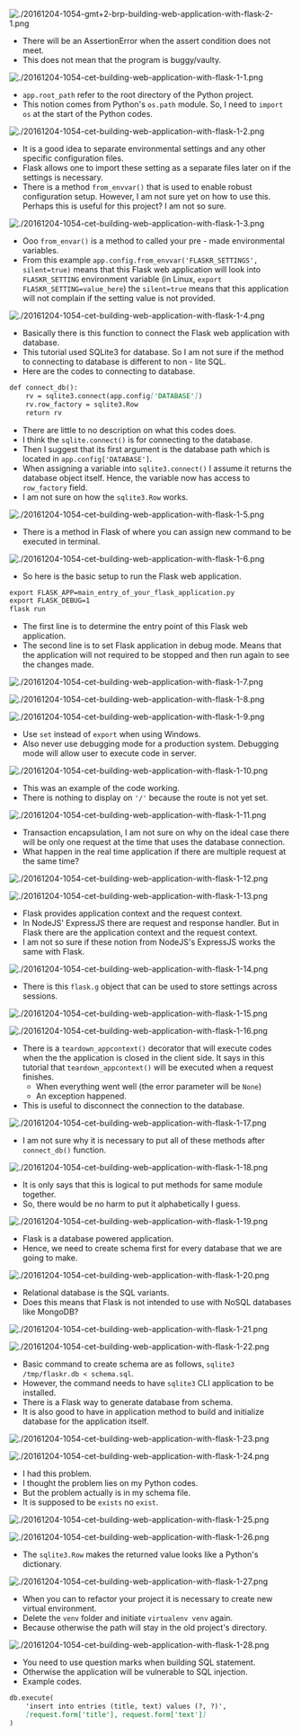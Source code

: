 ﻿![./20161204-1054-gmt+2-brp-building-web-application-with-flask-2-1.png](./20161204-1054-gmt+2-brp-building-web-application-with-flask-2-1.png)

* There will be an AssertionError when the assert condition does not meet.
* This does not mean that the program is buggy/vaulty.

![./20161204-1054-cet-building-web-application-with-flask-1-1.png](./20161204-1054-cet-building-web-application-with-flask-1-1.png)

* `app.root_path` refer to the root directory of the Python project.
* This notion comes from Python's `os.path` module. So, I need to `import os` at the start of the Python codes.

![./20161204-1054-cet-building-web-application-with-flask-1-2.png](./20161204-1054-cet-building-web-application-with-flask-1-2.png)

* It is a good idea to separate environmental settings and any other specific configuration files.
* Flask allows one to import these setting as a separate files later on if the settings is necessary.
* There is a method `from_envvar()` that is used to enable robust configuration setup. However, I am not sure yet on how to use this. Perhaps this is useful for this project? I am not so sure.

![./20161204-1054-cet-building-web-application-with-flask-1-3.png](./20161204-1054-cet-building-web-application-with-flask-1-3.png)

* Ooo `from_envar()` is a method to called your pre - made environmental variables.
* From this example `app.config.from_envvar('FLASKR_SETTINGS', silent=true)` means that this Flask web application will look into `FLASKR_SETTING` environment variable (in Linux, `export FLASKR_SETTING=value_here`) the `silent=true` means that this application will not complain if the setting value is not provided.

![./20161204-1054-cet-building-web-application-with-flask-1-4.png](./20161204-1054-cet-building-web-application-with-flask-1-4.png)

* Basically there is this function to connect the Flask web application with database.
* This tutorial used SQLite3 for database. So I am not sure if the method to connecting to database is different to non - lite SQL.
* Here are the codes to connecting to database.

```markdown
def connect_db():
    rv = sqlite3.connect(app.config['DATABASE'])
    rv.row_factory = sqlite3.Row
    return rv
```

* There are little to no description on what this codes does.
* I think the `sqlite.connect()` is for connecting to the database.
* Then I suggest that its first argument is the database path which is located in `app.config['DATABASE']`.
* When assigning a variable into `sqlite3.connect()` I assume it returns the database object itself. Hence, the variable now has access to `row_factory` field.
* I am not sure on how the `sqlite3.Row` works.

![./20161204-1054-cet-building-web-application-with-flask-1-5.png](./20161204-1054-cet-building-web-application-with-flask-1-5.png)

* There is a method in Flask of where you can assign new command to be executed in terminal.

![./20161204-1054-cet-building-web-application-with-flask-1-6.png](./20161204-1054-cet-building-web-application-with-flask-1-6.png)

* So here is the basic setup to run the Flask web application.

```markdown
export FLASK_APP=main_entry_of_your_flask_application.py
export FLASK_DEBUG=1
flask run
```

* The first line is to determine the entry point of this Flask web application.
* The second line is to set Flask application in debug mode. Means that the application will not required to be stopped and then run again to see the changes made.

![./20161204-1054-cet-building-web-application-with-flask-1-7.png](./20161204-1054-cet-building-web-application-with-flask-1-7.png)

![./20161204-1054-cet-building-web-application-with-flask-1-8.png](./20161204-1054-cet-building-web-application-with-flask-1-8.png)

![./20161204-1054-cet-building-web-application-with-flask-1-9.png](./20161204-1054-cet-building-web-application-with-flask-1-9.png)

* Use `set` instead of `export` when using Windows.
* Also never use debugging mode for a production system. Debugging mode will allow user to execute code in server.

![./20161204-1054-cet-building-web-application-with-flask-1-10.png](./20161204-1054-cet-building-web-application-with-flask-1-10.png)

* This was an example of the code working.
* There is nothing to display on `'/'` because the route is not yet set.

![./20161204-1054-cet-building-web-application-with-flask-1-11.png](./20161204-1054-cet-building-web-application-with-flask-1-11.png)

* Transaction encapsulation, I am not sure on why on the ideal case there will be only one request at the time that uses the database connection.
* What happen in the real time application if there are multiple request at the same time?

![./20161204-1054-cet-building-web-application-with-flask-1-12.png](./20161204-1054-cet-building-web-application-with-flask-1-12.png)

![./20161204-1054-cet-building-web-application-with-flask-1-13.png](./20161204-1054-cet-building-web-application-with-flask-1-13.png)

* Flask provides application context and the request context.
* In NodeJS' ExpressJS there are request and response handler. But in Flask there are the application context and the request context.
* I am not so sure if these notion from NodeJS's ExpressJS works the same with Flask.

![./20161204-1054-cet-building-web-application-with-flask-1-14.png](./20161204-1054-cet-building-web-application-with-flask-1-14.png)

* There is this `flask.g` object that can be used to store settings across sessions.

![./20161204-1054-cet-building-web-application-with-flask-1-15.png](./20161204-1054-cet-building-web-application-with-flask-1-15.png)

![./20161204-1054-cet-building-web-application-with-flask-1-16.png](./20161204-1054-cet-building-web-application-with-flask-1-16.png)

* There is a `teardown_appcontext()` decorator that will execute codes when the the application is closed in the client side. It says in this tutorial that `teardown_appcontext()` will be executed when a request finishes.
    * When everything went well (the error parameter will be `None`)
    * An exception happened.
* This is useful to disconnect the connection to the database.

![./20161204-1054-cet-building-web-application-with-flask-1-17.png](./20161204-1054-cet-building-web-application-with-flask-1-17.png)

* I am not sure why it is necessary to put all of these methods after `connect_db()` function.

![./20161204-1054-cet-building-web-application-with-flask-1-18.png](./20161204-1054-cet-building-web-application-with-flask-1-18.png)

* It is only says that this is logical to put methods for same module together.
* So, there would be no harm to put it alphabetically I guess.

![./20161204-1054-cet-building-web-application-with-flask-1-19.png](./20161204-1054-cet-building-web-application-with-flask-1-19.png)

* Flask is a database powered application.
* Hence, we need to create schema first for every database that we are going to make.

![./20161204-1054-cet-building-web-application-with-flask-1-20.png](./20161204-1054-cet-building-web-application-with-flask-1-20.png)

* Relational database is the SQL variants.
* Does this means that Flask is not intended to use with NoSQL databases like MongoDB?

![./20161204-1054-cet-building-web-application-with-flask-1-21.png](./20161204-1054-cet-building-web-application-with-flask-1-21.png)

![./20161204-1054-cet-building-web-application-with-flask-1-22.png](./20161204-1054-cet-building-web-application-with-flask-1-22.png)

* Basic command to create schema are as follows, `sqlite3 /tmp/flaskr.db < schema.sql`.
* However, the command needs to have `sqlite3` CLI application to be installed.
* There is a Flask way to generate database from schema.
* It is also good to have in application method to build and initialize database for the application itself.

![./20161204-1054-cet-building-web-application-with-flask-1-23.png](./20161204-1054-cet-building-web-application-with-flask-1-23.png)

![./20161204-1054-cet-building-web-application-with-flask-1-24.png](./20161204-1054-cet-building-web-application-with-flask-1-24.png)

* I had this problem.
* I thought the problem lies on my Python codes.
* But the problem actually is in my schema file.
* It is supposed to be `exists` no `exist`.

![./20161204-1054-cet-building-web-application-with-flask-1-25.png](./20161204-1054-cet-building-web-application-with-flask-1-25.png)

![./20161204-1054-cet-building-web-application-with-flask-1-26.png](./20161204-1054-cet-building-web-application-with-flask-1-26.png)

* The `sqlite3.Row` makes the returned value looks like a Python's dictionary.

![./20161204-1054-cet-building-web-application-with-flask-1-27.png](./20161204-1054-cet-building-web-application-with-flask-1-27.png)

* When you can to refactor your project it is necessary to create new virtual environment.
* Delete the `venv` folder and initiate `virtualenv venv` again.
* Because otherwise the path will stay in the old project's directory.

![./20161204-1054-cet-building-web-application-with-flask-1-28.png](./20161204-1054-cet-building-web-application-with-flask-1-28.png)

* You need to use question marks when building SQL statement.
* Otherwise the application will be vulnerable to SQL injection.
* Example codes.

```markdown
db.execute(
    'insert into entries (title, text) values (?, ?)',
    [request.form['title'], request.form['text']]
)
```